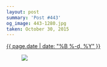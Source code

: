 ```yaml
---
layout: post
summary: 'Post #443'
og_image: 443-1280.jpg
taken: October 30, 2015
---
```


<div class="post">
 <time>
  <a href="/443">
   {{ page.date | date: "%B %-d, %Y" }}
  </a>
 </time>
 <a href="/443">
  <figure data-taken="10/30/2015">
   <img sizes="(min-width: 700px) 50vw, calc(100vw - 2rem)" src="{{ site.assets_url }}/443-640.jpg" srcset="{{ site.assets_url }}/443-1280.jpg 1280w, {{ site.assets_url }}/443-960.jpg 960w, {{ site.assets_url }}/443-640.jpg 640w, {{ site.assets_url }}/443-320.jpg 320w"/>
  </figure>
 </a>
</div>
